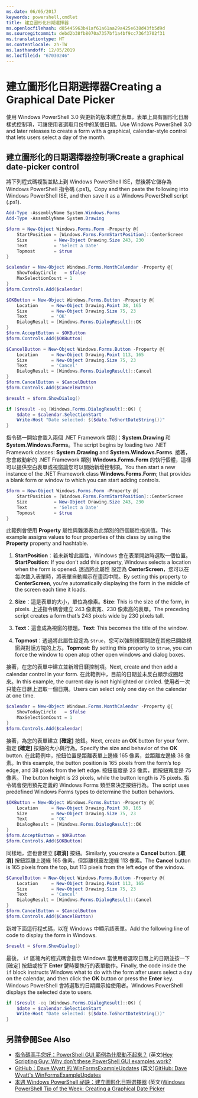 ```yaml
---
ms.date: 06/05/2017
keywords: powershell,cmdlet
title: 建立圖形化日期選擇器
ms.openlocfilehash: d05445963b41af61a61aa29a425e638d43fb5d9d
ms.sourcegitcommit: debd2b38fb8070a7357bf1a4bf9cc736f3702f31
ms.translationtype: HT
ms.contentlocale: zh-TW
ms.lasthandoff: 12/05/2019
ms.locfileid: "67030246"
---
```

# <a name="creating-a-graphical-date-picker"></a><span data-ttu-id="5ce2e-103">建立圖形化日期選擇器</span><span class="sxs-lookup"><span data-stu-id="5ce2e-103">Creating a Graphical Date Picker</span></span>

<span data-ttu-id="5ce2e-104">使用 Windows PowerShell 3.0 與更新的版本建立表單，表單上具有圖形化日曆樣式控制項，可讓使用者選取月份中的某個日期。</span><span class="sxs-lookup"><span data-stu-id="5ce2e-104">Use Windows PowerShell 3.0 and later releases to create a form with a graphical, calendar-style control that lets users select a day of the month.</span></span>

## <a name="create-a-graphical-date-picker-control"></a><span data-ttu-id="5ce2e-105">建立圖形化的日期選擇器控制項</span><span class="sxs-lookup"><span data-stu-id="5ce2e-105">Create a graphical date-picker control</span></span>

<span data-ttu-id="5ce2e-106">將下列程式碼複製並貼上到 Windows PowerShell ISE，然後將它儲存為 Windows PowerShell 指令碼 (.ps1)。</span><span class="sxs-lookup"><span data-stu-id="5ce2e-106">Copy and then paste the following into Windows PowerShell ISE, and then save it as a Windows PowerShell script (.ps1).</span></span>

```powershell
Add-Type -AssemblyName System.Windows.Forms
Add-Type -AssemblyName System.Drawing

$form = New-Object Windows.Forms.Form -Property @{
    StartPosition = [Windows.Forms.FormStartPosition]::CenterScreen
    Size          = New-Object Drawing.Size 243, 230
    Text          = 'Select a Date'
    Topmost       = $true
}

$calendar = New-Object Windows.Forms.MonthCalendar -Property @{
    ShowTodayCircle   = $false
    MaxSelectionCount = 1
}
$form.Controls.Add($calendar)

$OKButton = New-Object Windows.Forms.Button -Property @{
    Location     = New-Object Drawing.Point 38, 165
    Size         = New-Object Drawing.Size 75, 23
    Text         = 'OK'
    DialogResult = [Windows.Forms.DialogResult]::OK
}
$form.AcceptButton = $OKButton
$form.Controls.Add($OKButton)

$CancelButton = New-Object Windows.Forms.Button -Property @{
    Location     = New-Object Drawing.Point 113, 165
    Size         = New-Object Drawing.Size 75, 23
    Text         = 'Cancel'
    DialogResult = [Windows.Forms.DialogResult]::Cancel
}
$form.CancelButton = $CancelButton
$form.Controls.Add($CancelButton)

$result = $form.ShowDialog()

if ($result -eq [Windows.Forms.DialogResult]::OK) {
    $date = $calendar.SelectionStart
    Write-Host "Date selected: $($date.ToShortDateString())"
}
```

<span data-ttu-id="5ce2e-107">指令碼一開始會載入兩個 .NET Framework 類別：**System.Drawing** 和 **System.Windows.Forms**。</span><span class="sxs-lookup"><span data-stu-id="5ce2e-107">The script begins by loading two .NET Framework classes: **System.Drawing** and **System.Windows.Forms**.</span></span>
<span data-ttu-id="5ce2e-108">接著，您會啟動新的 .NET Framework 類別 **Windows.Forms.Form** 的執行個體，這樣可以提供空白表單或視窗讓您可以開始新增控制項。</span><span class="sxs-lookup"><span data-stu-id="5ce2e-108">You then start a new instance of the .NET Framework class **Windows.Forms.Form**; that provides a blank form or window to which you can start adding controls.</span></span>

```powershell
$form = New-Object Windows.Forms.Form -Property @{
    StartPosition = [Windows.Forms.FormStartPosition]::CenterScreen
    Size          = New-Object Drawing.Size 243, 230
    Text          = 'Select a Date'
    Topmost       = $true
}
```

<span data-ttu-id="5ce2e-109">此範例會使用 **Property** 屬性與雜湊表為此類別的四個屬性指派值。</span><span class="sxs-lookup"><span data-stu-id="5ce2e-109">This example assigns values to four properties of this class by using the **Property** property and hashtable.</span></span>

1. <span data-ttu-id="5ce2e-110">**StartPosition**：若未新增此屬性，Windows 會在表單開啟時選取一個位置。</span><span class="sxs-lookup"><span data-stu-id="5ce2e-110">**StartPosition**: If you don’t add this property, Windows selects a location when the form is opened.</span></span>
   <span data-ttu-id="5ce2e-111">透過將此屬性 設定為 **CenterScreen**，您可以在每次載入表單時，將表單自動顯示在畫面中間。</span><span class="sxs-lookup"><span data-stu-id="5ce2e-111">By setting this property to **CenterScreen**, you’re automatically displaying the form in the middle of the screen each time it loads.</span></span>

2. <span data-ttu-id="5ce2e-112">**Size**：這是表單的大小，單位為像素。</span><span class="sxs-lookup"><span data-stu-id="5ce2e-112">**Size**: This is the size of the form, in pixels.</span></span>
   <span data-ttu-id="5ce2e-113">上述指令碼會建立 243 像素寬、230 像素高的表單。</span><span class="sxs-lookup"><span data-stu-id="5ce2e-113">The preceding script creates a form that’s 243 pixels wide by 230 pixels tall.</span></span>

3. <span data-ttu-id="5ce2e-114">**Text**：這會成為視窗的標題。</span><span class="sxs-lookup"><span data-stu-id="5ce2e-114">**Text**: This becomes the title of the window.</span></span>

4. <span data-ttu-id="5ce2e-115">**Topmost**：透過將此屬性設定為 `$true`，您可以強制視窗開啟在其他已開啟視窗與對話方塊的上方。</span><span class="sxs-lookup"><span data-stu-id="5ce2e-115">**Topmost**: By setting this property to `$true`, you can force the window to open atop other open windows and dialog boxes.</span></span>

<span data-ttu-id="5ce2e-116">接著，在您的表單中建立並新增日曆控制項。</span><span class="sxs-lookup"><span data-stu-id="5ce2e-116">Next, create and then add a calendar control in your form.</span></span>
<span data-ttu-id="5ce2e-117">在此範例中，目前的日期並未反白顯示或圈起來。</span><span class="sxs-lookup"><span data-stu-id="5ce2e-117">In this example, the current day is not highlighted or circled.</span></span>
<span data-ttu-id="5ce2e-118">使用者一次只能在日曆上選取一個日期。</span><span class="sxs-lookup"><span data-stu-id="5ce2e-118">Users can select only one day on the calendar at one time.</span></span>

```powershell
$calendar = New-Object Windows.Forms.MonthCalendar -Property @{
    ShowTodayCircle   = $false
    MaxSelectionCount = 1
}
$form.Controls.Add($calendar)
```

<span data-ttu-id="5ce2e-119">接著，為您的表單建立 **[確定]** 按鈕。</span><span class="sxs-lookup"><span data-stu-id="5ce2e-119">Next, create an **OK** button for your form.</span></span>
<span data-ttu-id="5ce2e-120">指定 **[確定]** 按鈕的大小與行為。</span><span class="sxs-lookup"><span data-stu-id="5ce2e-120">Specify the size and behavior of the **OK** button.</span></span>
<span data-ttu-id="5ce2e-121">在此範例中，按鈕位置是距離表單上邊緣 165 像素，並距離左邊緣 38 像素。</span><span class="sxs-lookup"><span data-stu-id="5ce2e-121">In this example, the button position is 165 pixels from the form’s top edge, and 38 pixels from the left edge.</span></span>
<span data-ttu-id="5ce2e-122">按鈕高度是 23 像素，而按鈕寬度是 75 像素。</span><span class="sxs-lookup"><span data-stu-id="5ce2e-122">The button height is 23 pixels, while the button length is 75 pixels.</span></span>
<span data-ttu-id="5ce2e-123">指令碼會使用預先定義的 Windows Forms 類型來決定按鈕行為。</span><span class="sxs-lookup"><span data-stu-id="5ce2e-123">The script uses predefined Windows Forms types to determine the button behaviors.</span></span>

```powershell
$OKButton = New-Object Windows.Forms.Button -Property @{
    Location     = New-Object Drawing.Point 38, 165
    Size         = New-Object Drawing.Size 75, 23
    Text         = 'OK'
    DialogResult = [Windows.Forms.DialogResult]::OK
}
$form.AcceptButton = $OKButton
$form.Controls.Add($OKButton)
```

<span data-ttu-id="5ce2e-124">同樣地，您也會建立 **[取消]** 按鈕。</span><span class="sxs-lookup"><span data-stu-id="5ce2e-124">Similarly, you create a **Cancel** button.</span></span>
<span data-ttu-id="5ce2e-125">**[取消]** 按鈕距離上邊緣 165 像素，但距離視窗左邊緣 113 像素。</span><span class="sxs-lookup"><span data-stu-id="5ce2e-125">The **Cancel** button is 165 pixels from the top, but 113 pixels from the left edge of the window.</span></span>

```powershell
$CancelButton = New-Object Windows.Forms.Button -Property @{
    Location     = New-Object Drawing.Point 113, 165
    Size         = New-Object Drawing.Size 75, 23
    Text         = 'Cancel'
    DialogResult = [Windows.Forms.DialogResult]::Cancel
}
$form.CancelButton = $CancelButton
$form.Controls.Add($CancelButton)
```

<span data-ttu-id="5ce2e-126">新增下面這行程式碼，以在 Windows 中顯示該表單。</span><span class="sxs-lookup"><span data-stu-id="5ce2e-126">Add the following line of code to display the form in Windows.</span></span>

```powershell
$result = $form.ShowDialog()
```

<span data-ttu-id="5ce2e-127">最後， `if` 區塊內的程式碼會指示 Windows 當使用者選取日曆上的日期並按一下 [確定]  按鈕或按下 **Enter** 鍵時要執行的表單動作。</span><span class="sxs-lookup"><span data-stu-id="5ce2e-127">Finally, the code inside the `if` block instructs Windows what to do with the form after users select a day on the calendar, and then click the **OK** button or press the **Enter** key.</span></span>
<span data-ttu-id="5ce2e-128">Windows PowerShell 會將選取的日期顯示給使用者。</span><span class="sxs-lookup"><span data-stu-id="5ce2e-128">Windows PowerShell displays the selected date to users.</span></span>

```powershell
if ($result -eq [Windows.Forms.DialogResult]::OK) {
    $date = $calendar.SelectionStart
    Write-Host "Date selected: $($date.ToShortDateString())"
}
```

## <a name="see-also"></a><span data-ttu-id="5ce2e-129">另請參閱</span><span class="sxs-lookup"><span data-stu-id="5ce2e-129">See Also</span></span>

- <span data-ttu-id="5ce2e-130">[指令碼高手您好：PowerShell GUI 範例為什麼動不起來？](https://go.microsoft.com/fwlink/?LinkId=506644) \(英文\)</span><span class="sxs-lookup"><span data-stu-id="5ce2e-130">[Hey Scripting Guy:  Why don’t these PowerShell GUI examples work?](https://go.microsoft.com/fwlink/?LinkId=506644)</span></span>
- <span data-ttu-id="5ce2e-131">[GitHub：Dave Wyatt 的 WinFormsExampleUpdates](https://github.com/dlwyatt/WinFormsExampleUpdates) \(英文\)</span><span class="sxs-lookup"><span data-stu-id="5ce2e-131">[GitHub: Dave Wyatt's WinFormsExampleUpdates](https://github.com/dlwyatt/WinFormsExampleUpdates)</span></span>
- <span data-ttu-id="5ce2e-132">[本週 Windows PowerShell 祕訣︰建立圖形化日期選擇器](https://technet.microsoft.com/library/ff730942.aspx) \(英文\)</span><span class="sxs-lookup"><span data-stu-id="5ce2e-132">[Windows PowerShell Tip of the Week:  Creating a Graphical Date Picker](https://technet.microsoft.com/library/ff730942.aspx)</span></span>
